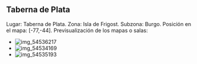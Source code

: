 ## Taberna de Plata
Lugar: Taberna de Plata.
Zona: Isla de Frigost.
Subzona: Burgo.
Posición en el mapa: [-77,-44].
Previsualización de los mapas o salas:
- ![img_54536217](https://media.discordapp.net/attachments/1115311447145193482/1115361139879071774/54536217.jpg)
- ![img_54534169](https://media.discordapp.net/attachments/1115311447145193482/1115361053581258862/54534169.jpg)
- ![img_54535193](https://media.discordapp.net/attachments/1115311447145193482/1115361105573838989/54535193.jpg)
